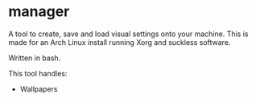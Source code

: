# manager
A tool to create, save and load visual settings onto your machine. This is made for an Arch Linux install running Xorg and suckless software.

Written in bash.

This tool handles:
- Wallpapers
